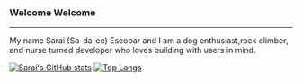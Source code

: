 ### Welcome Welcome 

----------------------------------------------------------------------------------------------------------------------------------

My name Sarai (Sa-da-ee) Escobar and I am a dog enthusiast,rock climber, and nurse turned developer who loves building with users in mind. 

[![Sarai's GitHub stats](https://github-readme-stats.vercel.app/api?username=saraiee17)](https://github.com/saraiee17/github-readme-stats)
[![Top Langs](https://github-readme-stats.vercel.app/api/top-langs/?username=saraiee17&layout=compact)](https://github.com/saraiee17/github-readme-stats)
